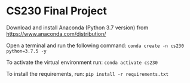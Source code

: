 # CS230 Final Project
Download and install Anaconda (Python 3.7 version) from https://www.anaconda.com/distribution/

Open a terminal and run the following command:
 `conda create -n cs230 python=3.7.5 -y`

To activate the virtual environment run:
 `conda activate cs230`

To install the requirements, run:
  `pip install -r requirements.txt`
